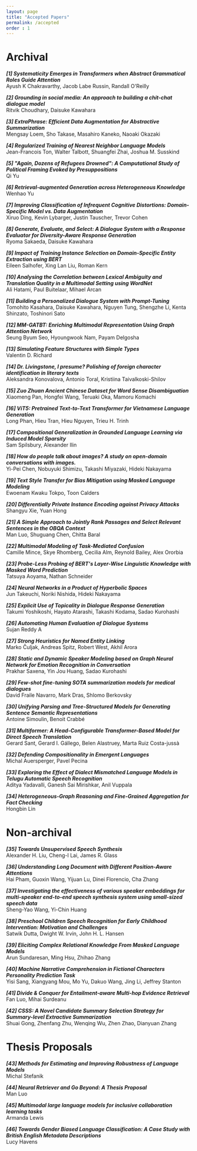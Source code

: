 ```yaml
---
layout: page
title: "Accepted Papers"
permalink: /accepted
order : 1
---
```


<!-- ### Proceedings for archival papers can be accessed [here.] (https://aclanthology.org/volumes/2022.naacl-srw/) -->

# Archival


***[1] Systematicity Emerges in Transformers when Abstract Grammatical Roles Guide Attention***\
Ayush K Chakravarthy, Jacob Labe Russin, Randall O'Reilly


***[2] Grounding in social media: An approach to building a chit-chat dialogue model***\
Ritvik Choudhary, Daisuke Kawahara


***[3] ExtraPhrase: Efficient Data Augmentation for Abstractive Summarization***\
Mengsay Loem, Sho Takase, Masahiro Kaneko, Naoaki Okazaki


***[4] Regularized Training of Nearest Neighbor Language Models***\
Jean-Francois Ton, Walter Talbott, Shuangfei Zhai, Joshua M. Susskind


***[5] "Again, Dozens of Refugees Drowned": A Computational Study of Political Framing Evoked by Presuppositions***\
Qi Yu


***[6] Retrieval-augmented Generation across Heterogeneous Knowledge***\
Wenhao Yu


***[7] Improving Classification of Infrequent Cognitive Distortions: Domain-Specific Model vs. Data Augmentation***\
Xiruo Ding, Kevin Lybarger, Justin Tauscher, Trevor Cohen


***[8] Generate, Evaluate, and Select: A Dialogue System with a Response Evaluator for Diversity-Aware Response Generation***\
Ryoma Sakaeda, Daisuke Kawahara


***[9] Impact of Training Instance Selection on Domain-Specific Entity Extraction using BERT***\
Eileen Salhofer, Xing Lan Liu, Roman Kern


***[10] Analysing the Correlation between Lexical Ambiguity and Translation Quality in a Multimodal Setting using WordNet***\
Ali Hatami, Paul Buitelaar, Mihael Arcan


***[11] Building a Personalized Dialogue System with Prompt-Tuning***\
Tomohito Kasahara, Daisuke Kawahara, Nguyen Tung, Shengzhe Li, Kenta Shinzato, Toshinori Sato


***[12] MM-GATBT: Enriching Multimodal Representation Using Graph Attention Network***\
Seung Byum Seo, Hyoungwook Nam, Payam Delgosha


***[13] Simulating Feature Structures with Simple Types***\
Valentin D. Richard


***[14] Dr. Livingstone, I presume? Polishing of foreign character identification in literary texts***\
Aleksandra Konovalova, Antonio Toral, Kristiina Taivalkoski-Shilov


***[15] Zuo Zhuan Ancient Chinese Dataset for Word Sense Disambiguation***\
Xiaomeng Pan, Hongfei Wang, Teruaki Oka, Mamoru Komachi


***[16] ViT5: Pretrained Text-to-Text Transformer for Vietnamese Language Generation***\
Long Phan, Hieu Tran, Hieu Nguyen, Trieu H. Trinh


***[17] Compositional Generalization in Grounded Language Learning via Induced Model Sparsity***\
Sam Spilsbury, Alexander Ilin


***[18] How do people talk about images? A study on open-domain conversations with images.***\
Yi-Pei Chen, Nobuyuki Shimizu, Takashi Miyazaki, Hideki Nakayama


***[19] Text Style Transfer for Bias Mitigation using Masked Language Modeling***\
Ewoenam Kwaku Tokpo, Toon Calders


***[20] Differentially Private Instance Encoding against Privacy Attacks***\
Shangyu Xie, Yuan Hong


***[21] A Simple Approach to Jointly Rank Passages and Select Relevant Sentences in the OBQA Context***\
Man Luo, Shuguang Chen, Chitta Baral


***[22] Multimodal Modeling of Task-Mediated Confusion***\
Camille Mince, Skye Rhomberg, Cecilia Alm, Reynold Bailey, Alex Ororbia


***[23] Probe-Less Probing of BERT's Layer-Wise Linguistic Knowledge with Masked Word Prediction***\
Tatsuya Aoyama, Nathan Schneider


***[24] Neural Networks in a Product of Hyperbolic Spaces***\
Jun Takeuchi, Noriki Nishida, Hideki Nakayama


***[25] Explicit Use of Topicality in Dialogue Response Generation***\
Takumi Yoshikoshi, Hayato Atarashi, Takashi Kodama, Sadao Kurohashi


***[26] Automating Human Evaluation of Dialogue Systems***\
Sujan Reddy A


***[27] Strong Heuristics for Named Entity Linking***\
Marko Čuljak, Andreas Spitz, Robert West, Akhil Arora


***[28] Static and Dynamic Speaker Modeling based on Graph Neural Network for Emotion Recognition in Conversation***\
Prakhar Saxena, Yin Jou Huang, Sadao Kurohashi


***[29] Few-shot fine-tuning SOTA summarization models for medical dialogues***\
David Fraile Navarro, Mark Dras, Shlomo Berkovsky


***[30] Unifying Parsing and Tree-Structured Models for Generating Sentence Semantic Representations***\
Antoine Simoulin, Benoit Crabbé


***[31] Multiformer: A Head-Configurable Transformer-Based Model for Direct Speech Translation***\
Gerard Sant, Gerard I. Gállego, Belen Alastruey, Marta Ruiz Costa-jussà


***[32] Defending Compositionality in Emergent Languages***\
Michal Auersperger, Pavel Pecina


***[33] Exploring the Effect of Dialect Mismatched Language Models in Telugu Automatic Speech Recognition***\
Aditya Yadavalli, Ganesh Sai Mirishkar, Anil Vuppala


***[34] Heterogeneous-Graph Reasoning and Fine-Grained Aggregation for Fact Checking***\
Hongbin Lin


# Non-archival


***[35] Towards Unsupervised Speech Synthesis***\
Alexander H. Liu, Cheng-I Lai, James R. Glass


***[36] Understanding Long Document with Different Position-Aware Attentions***\
Hai Pham, Guoxin Wang, Yijuan Lu, Dinei Florencio, Cha Zhang

***[37] Investigating the effectiveness of various speaker embeddings for multi-speaker end-to-end speech
synthesis system using small-sized speech data***\
Sheng-Yao Wang, Yi-Chin Huang


***[38] Preschool Children Speech Recognition for Early Childhood Intervention: Motivation and Challenges***\
Satwik Dutta, Dwight W. Irvin, John H. L. Hansen


***[39] Eliciting Complex Relational Knowledge From Masked Language Models***\
Arun Sundaresan, Ming Hsu, Zhihao Zhang


***[40] Machine Narrative Comprehension in Fictional Characters Personality Prediction Task***\
Yisi Sang, Xiangyang Mou, Mo Yu, Dakuo Wang, Jing Li, Jeffrey Stanton


***[41] Divide & Conquer for Entailment-aware Multi-hop Evidence Retrieval***\
Fan Luo, Mihai Surdeanu


***[42] CSSS: A Novel Candidate Summary Selection Strategy for Summary-level Extractive Summarization***\
Shuai Gong, Zhenfang Zhu, Wenqing Wu, Zhen Zhao, Dianyuan Zhang


# Thesis Proposals

***[43] Methods for Estimating and Improving Robustness of Language Models***\
Michal Stefanik


***[44] Neural Retriever and Go Beyond: A Thesis Proposal***\
Man Luo


***[45] Multimodal large language models for inclusive collaboration learning tasks***\
Armanda Lewis


***[46] Towards Gender Biased Language Classification: A Case Study with British English Metadata Descriptions***\
Lucy Havens

